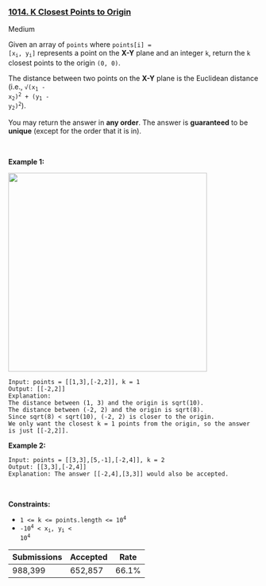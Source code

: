### [1014. K Closest Points to Origin](https://leetcode.com/problems/k-closest-points-to-origin/)

Medium

Given an array of `` points `` where <code>points[i] = [x<sub>i</sub>, y<sub>i</sub>]</code> represents a point on the __X-Y__ plane and an integer `` k ``, return the `` k `` closest points to the origin `` (0, 0) ``.

The distance between two points on the __X-Y__ plane is the Euclidean distance (i.e., <code>√(x<sub>1</sub> - x<sub>2</sub>)<sup>2</sup> + (y<sub>1</sub> - y<sub>2</sub>)<sup>2</sup></code>).

You may return the answer in __any order__. The answer is __guaranteed__ to be __unique__ (except for the order that it is in).

 

__Example 1:__

<img alt="" src="https://assets.leetcode.com/uploads/2021/03/03/closestplane1.jpg" style="width: 400px; height: 400px;"/>

```
Input: points = [[1,3],[-2,2]], k = 1
Output: [[-2,2]]
Explanation:
The distance between (1, 3) and the origin is sqrt(10).
The distance between (-2, 2) and the origin is sqrt(8).
Since sqrt(8) < sqrt(10), (-2, 2) is closer to the origin.
We only want the closest k = 1 points from the origin, so the answer is just [[-2,2]].
```

__Example 2:__

```
Input: points = [[3,3],[5,-1],[-2,4]], k = 2
Output: [[3,3],[-2,4]]
Explanation: The answer [[-2,4],[3,3]] would also be accepted.
```

 

__Constraints:__

*   <code>1 <= k <= points.length <= 10<sup>4</sup></code>
*   <code>-10<sup>4</sup> < x<sub>i</sub>, y<sub>i</sub> < 10<sup>4</sup></code>

| Submissions    | Accepted     | Rate   |
| -------------- | ------------ | ------ |
| 988,399 | 652,857 | 66.1% |